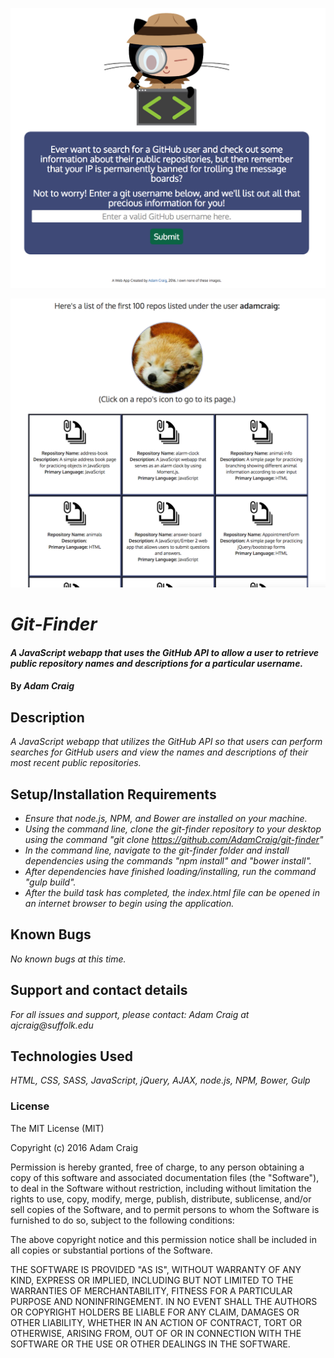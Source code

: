 ![Home Page](screenshot1.png)

![Results](screenshot3.png)

# _Git-Finder_

#### _A JavaScript webapp that uses the GitHub API to allow a user to retrieve public repository names and descriptions for a particular username._

#### By _**Adam Craig**_

## Description

_A JavaScript webapp that utilizes the GitHub API so that users can perform searches for GitHub users and view the names and descriptions of their most recent public repositories._

## Setup/Installation Requirements

* _Ensure that node.js, NPM, and Bower are installed on your machine._
* _Using the command line, clone the git-finder repository to your desktop using the command "git clone https://github.com/AdamCraig/git-finder"_
* _In the command line, navigate to the git-finder folder and install dependencies using the commands "npm install" and "bower install"._
* _After dependencies have finished loading/installing, run the command "gulp build"._
* _After the build task has completed, the index.html file can be opened in an internet browser to begin using the application._

## Known Bugs

_No known bugs at this time._

## Support and contact details

_For all issues and support, please contact:
Adam Craig at ajcraig@suffolk.edu_

## Technologies Used

_HTML, CSS, SASS, JavaScript, jQuery, AJAX, node.js, NPM, Bower, Gulp_

### License

The MIT License (MIT)

Copyright (c) 2016 Adam Craig

Permission is hereby granted, free of charge, to any person obtaining a copy
of this software and associated documentation files (the "Software"), to deal
in the Software without restriction, including without limitation the rights
to use, copy, modify, merge, publish, distribute, sublicense, and/or sell
copies of the Software, and to permit persons to whom the Software is
furnished to do so, subject to the following conditions:

The above copyright notice and this permission notice shall be included in all
copies or substantial portions of the Software.

THE SOFTWARE IS PROVIDED "AS IS", WITHOUT WARRANTY OF ANY KIND, EXPRESS OR
IMPLIED, INCLUDING BUT NOT LIMITED TO THE WARRANTIES OF MERCHANTABILITY,
FITNESS FOR A PARTICULAR PURPOSE AND NONINFRINGEMENT. IN NO EVENT SHALL THE
AUTHORS OR COPYRIGHT HOLDERS BE LIABLE FOR ANY CLAIM, DAMAGES OR OTHER
LIABILITY, WHETHER IN AN ACTION OF CONTRACT, TORT OR OTHERWISE, ARISING FROM,
OUT OF OR IN CONNECTION WITH THE SOFTWARE OR THE USE OR OTHER DEALINGS IN THE
SOFTWARE.
